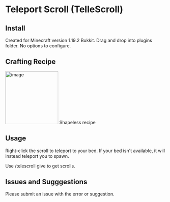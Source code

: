 # Teleport Scroll (TelleScroll)
## Install
Created for Minecraft version 1.19.2 Bukkit.
Drag and drop into plugins folder. No options to configure.

## Crafting Recipe 
<img width="166" alt="image" src="https://user-images.githubusercontent.com/121291600/209433372-8b81203d-51a1-4344-b7f5-c363310b0e2a.png">
Shapeless recipe

## Usage
Right-click the scroll to teleport to your bed. If your bed isn't available, it will instead teleport you to spawn.

Use /telescroll give <amount> to get scrolls.

## Issues and Sugggestions
Please submit an issue with the error or suggestion.
